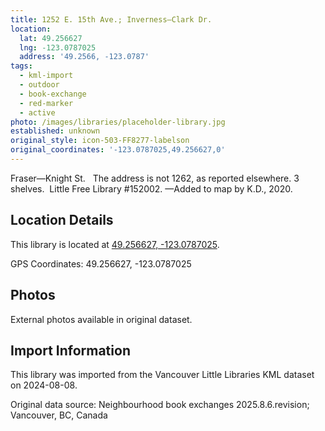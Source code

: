 ```yaml
---
title: 1252 E. 15th Ave.; Inverness—Clark Dr.
location:
  lat: 49.256627
  lng: -123.0787025
  address: '49.2566, -123.0787'
tags:
  - kml-import
  - outdoor
  - book-exchange
  - red-marker
  - active
photo: /images/libraries/placeholder-library.jpg
established: unknown
original_style: icon-503-FF8277-labelson
original_coordinates: '-123.0787025,49.256627,0'
---
```

Fraser—Knight St.  
The address is not 1262, as reported elsewhere.
3 shelves.  Little Free Library #152002.
—Added to map by K.D., 2020.

## Location Details

This library is located at [49.256627, -123.0787025](https://www.google.com/maps?q=49.256627,-123.0787025).

GPS Coordinates: 49.256627, -123.0787025

## Photos

External photos available in original dataset.

## Import Information

This library was imported from the Vancouver Little Libraries KML dataset on 2024-08-08.

Original data source: Neighbourhood book exchanges 2025.8.6.revision; Vancouver, BC, Canada
